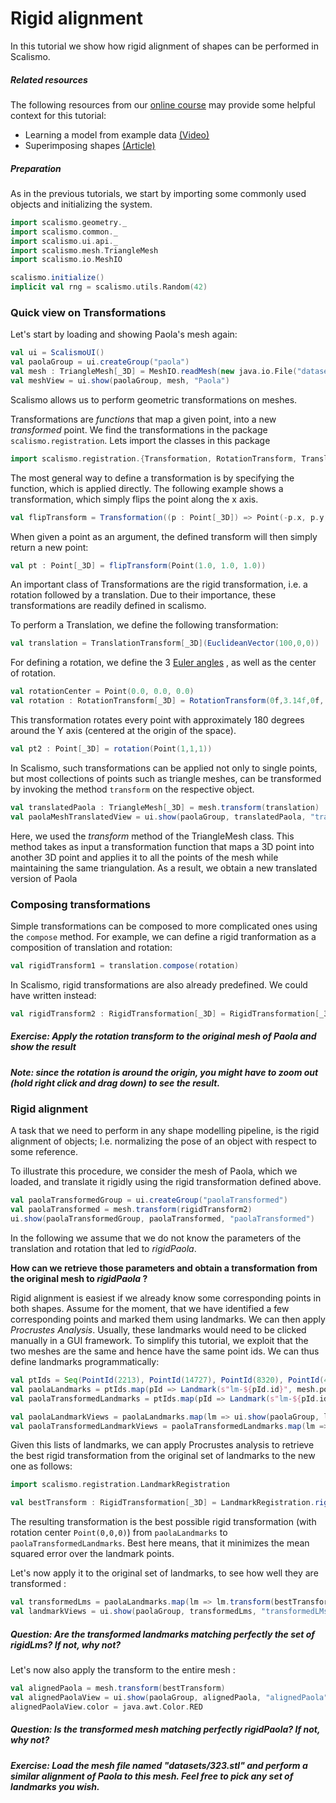 # Rigid alignment

In this tutorial we show how rigid alignment of shapes can be performed in Scalismo.

##### Related resources

The following resources from our [online course](https://www.futurelearn.com/courses/statistical-shape-modelling) may provide
some helpful context for this tutorial:

- Learning a model from example data [(Video)](https://www.futurelearn.com/courses/statistical-shape-modelling/3/steps/250329)
- Superimposing shapes [(Article)](https://www.futurelearn.com/courses/statistical-shape-modelling/3/steps/250330)

##### Preparation

As in the previous tutorials, we start by importing some commonly used objects and initializing the system.

```scala
import scalismo.geometry._
import scalismo.common._
import scalismo.ui.api._
import scalismo.mesh.TriangleMesh
import scalismo.io.MeshIO

scalismo.initialize()
implicit val rng = scalismo.utils.Random(42)
```

### Quick view on Transformations

Let's start by loading and showing Paola's mesh again:

```scala
val ui = ScalismoUI()
val paolaGroup = ui.createGroup("paola")
val mesh : TriangleMesh[_3D] = MeshIO.readMesh(new java.io.File("datasets/Paola.stl")).get
val meshView = ui.show(paolaGroup, mesh, "Paola")
```

Scalismo allows us to perform geometric transformations on meshes.

Transformations are *functions* that map a given point, into a new *transformed* point.
We find the transformations in the package ```scalismo.registration```.
Lets import the classes in this package

```scala
import scalismo.registration.{Transformation, RotationTransform, TranslationTransform, RigidTransformation}
```


The most general way to define a transformation is by specifying the function, which is applied directly.
The following example shows a transformation, which simply flips the point along the x axis.

```scala
val flipTransform = Transformation((p : Point[_3D]) => Point(-p.x, p.y, p.z))
```

When given a point as an argument, the defined transform will then simply return a new point:

```scala
val pt : Point[_3D] = flipTransform(Point(1.0, 1.0, 1.0))
```

An important class of Transformations are the rigid transformation, i.e. a rotation followed by a translation. Due to their
importance, these transformations are readily defined in scalismo.

To perform a  Translation, we define the following transformation:

```scala
val translation = TranslationTransform[_3D](EuclideanVector(100,0,0))
```

For defining a rotation, we define the 3 [Euler angles](https://en.wikipedia.org/wiki/Euler_angles) , as well as the center of rotation.

```scala
val rotationCenter = Point(0.0, 0.0, 0.0)
val rotation : RotationTransform[_3D] = RotationTransform(0f,3.14f,0f, rotationCenter)
```

This transformation rotates every point with approximately 180 degrees around the Y axis (centered at the origin of the space).

```scala
val pt2 : Point[_3D] = rotation(Point(1,1,1))
```

In Scalismo, such transformations can be applied not only to single points, but most collections of points such as triangle meshes, can be
transformed by invoking the method ```transform``` on the respective object.

```scala
val translatedPaola : TriangleMesh[_3D] = mesh.transform(translation)
val paolaMeshTranslatedView = ui.show(paolaGroup, translatedPaola, "translatedPaola")
```

Here, we used the *transform* method of the TriangleMesh class. This method takes as input a transformation function that maps a 3D point into another 3D point and applies it to all the points of the mesh while maintaining the same triangulation. As a result, we obtain a new translated version of Paola

### Composing transformations

Simple transformations can be composed to more complicated ones using the ```compose``` method. For example, we can define a rigid
tranformation as a composition of translation and rotation:

```scala
val rigidTransform1 = translation.compose(rotation)
```

In Scalismo, rigid transformations are also already predefined. We could have written instead:

```scala
val rigidTransform2 : RigidTransformation[_3D] = RigidTransformation[_3D](translation, rotation)
```


##### Exercise: Apply the rotation transform to the original mesh of Paola and show the result

##### Note: since the rotation is around the origin, you might have to zoom out (hold right click and drag down) to see the result.


### Rigid alignment

A task that we need to perform in any shape modelling pipeline, is the rigid alignment of objects; I.e. normalizing the pose of
an object with respect to some reference.

To illustrate this procedure, we consider the mesh of Paola, which we loaded, and translate it rigidly using the rigid transformation defined above.

```scala
val paolaTransformedGroup = ui.createGroup("paolaTransformed")
val paolaTransformed = mesh.transform(rigidTransform2)
ui.show(paolaTransformedGroup, paolaTransformed, "paolaTransformed")
```

In the following we assume that we do not know the parameters of the translation and rotation that led to *rigidPaola*.

**How can we retrieve those parameters and obtain a transformation from the original mesh to *rigidPaola* ?**

Rigid alignment is easiest if we already know some corresponding points in both shapes. Assume for the moment, that we
have identified a few corresponding points and marked them using landmarks. We can then apply *Procrustes Analysis*.
Usually, these landmarks would need to be clicked manually in a GUI framework. To simplify this tutorial, we exploit that the two meshes
are the same and hence have the same point ids. We can thus define landmarks programmatically:

```scala
val ptIds = Seq(PointId(2213), PointId(14727), PointId(8320), PointId(48182))
val paolaLandmarks = ptIds.map(pId => Landmark(s"lm-${pId.id}", mesh.pointSet.point(pId)))
val paolaTransformedLandmarks = ptIds.map(pId => Landmark(s"lm-${pId.id}", paolaTransformed.pointSet.point(pId)))

val paolaLandmarkViews = paolaLandmarks.map(lm => ui.show(paolaGroup, lm, s"${lm.id}"))
val paolaTransformedLandmarkViews = paolaTransformedLandmarks.map(lm => ui.show(paolaTransformedGroup, lm, lm.id))
```

Given this lists of landmarks, we can apply Procrustes analysis to retrieve the best rigid transformation from the original set of landmarks to the new one as follows:

```scala
import scalismo.registration.LandmarkRegistration

val bestTransform : RigidTransformation[_3D] = LandmarkRegistration.rigid3DLandmarkRegistration(paolaLandmarks, paolaTransformedLandmarks, center = Point(0, 0, 0))
```

The resulting transformation is the best possible rigid transformation (with rotation center ```Point(0,0,0)```) from ```paolaLandmarks``` to ```paolaTransformedLandmarks```.
Best here means, that it minimizes the mean squared error over the landmark points.

Let's now apply it to the original set of landmarks, to see how well they are transformed :

```scala
val transformedLms = paolaLandmarks.map(lm => lm.transform(bestTransform))
val landmarkViews = ui.show(paolaGroup, transformedLms, "transformedLMs")
```

##### Question: Are the transformed landmarks matching *perfectly* the set of *rigidLms*? If not, why not?

Let's now also apply the transform to the entire mesh :

```scala
val alignedPaola = mesh.transform(bestTransform)
val alignedPaolaView = ui.show(paolaGroup, alignedPaola, "alignedPaola") 
alignedPaolaView.color = java.awt.Color.RED
```

##### Question: Is the transformed mesh matching *perfectly rigidPaola*? If not, why not?


##### Exercise: Load the mesh file named "datasets/323.stl" and perform a similar alignment of Paola to this mesh. Feel free to pick any set of landmarks you wish.

